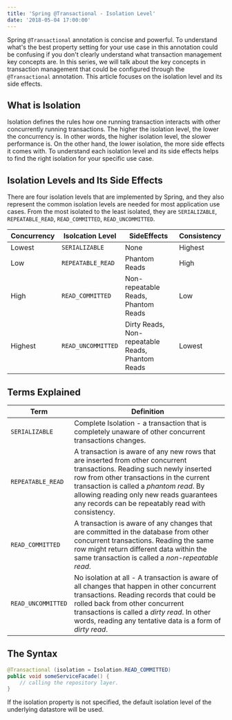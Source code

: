 ```yaml
---
title: 'Spring @Transactional - Isolation Level'
date: '2018-05-04 17:00:00'
---
```

Spring `@Transactional` annotation is concise and powerful. To understand what's the best property setting for your use case in this annotation could be confusing if you don't clearly understand what transaction management key concepts are. In this series, we will talk about the key concepts in transaction management that could be configured through the `@Transactional` annotation. This article focuses on the isolation level and its side effects.
<!-- Excerpt End -->

## What is Isolation

Isolation defines the rules how one running transaction interacts with other concurrently running transactions. The higher the isolation level, the lower the concurrency is. In other words, the higher isolation level, the slower performance is. On the other hand, the lower isolation, the more side effects it comes with. To understand each isolation level and its side effects helps to find the right isolation for your specific use case.

## Isolation Levels and Its Side Effects

There are four isolation levels that are implemented by Spring, and they also represent the common isolation levels are needed for most application use cases.  From the most isolated to the least isolated, they are `SERIALIZABLE`, `REPEATABLE_READ`, `READ_COMMITTED`, `READ_UNCOMMITTED`.

|Concurrency|Isolcation Level|SideEffects|Consistency|
|---|---|---|---|
|Lowest|`SERIALIZABLE`|None|Highest|
|Low|`REPEATABLE_READ`|Phantom Reads|High|
|High|`READ_COMMITTED`|Non-repeatable Reads, Phantom Reads|Low|
|Highest|`READ_UNCOMMITTED`|Dirty Reads, Non-repeatable Reads, Phantom Reads|Lowest|

## Terms Explained

|Term|Definition|
|---|---|
|`SERIALIZABLE`|Complete Isolation - a transaction that is completely unaware of other concurrent transactions changes.|
|`REPEATABLE_READ`|A transaction is aware of any new rows that are inserted from other concurrent transactions. Reading such newly inserted row from other transactions in the current transaction is called a *phantom read*. By allowing reading only new reads guarantees any records can be repeatably read with consistency.|
|`READ_COMMITTED`|A transaction is aware of any changes that are committed in the database from other concurrent transactions. Reading the same row might return different data within the same transaction is called a *non-repeatable read*.|
|`READ_UNCOMMITTED`|No isolation at all - A transaction is aware of all changes that happen in other concurrent transactions. Reading records that could be rolled back from other concurrent transactions is called a *dirty read*. In other words, reading any tentative data is a form of *dirty read*.|

## The Syntax

```java
@Transactional (isolation = Isolation.READ_COMMITTED)
public void someServiceFacade() {
    // calling the repository layer.
}
```
If the isolation property is not specified, the default isolation level of the underlying datastore will be used.

